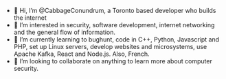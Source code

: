 - 👋 Hi, I’m @CabbageConundrum, a Toronto based developer who builds the internet
- 👀 I’m interested in security, software development, internet networking and the general flow of information.
- 🌱 I’m currently learning to bughunt, code in C++, Python, Javascript and PHP, set up Linux servers, develop websites and microsystems,
use Apache Kafka, React and Node.js. Also, French.
- 💞️ I’m looking to collaborate on anything to learn more about computer security.



